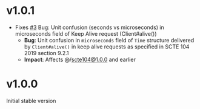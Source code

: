 # v1.0.1

- Fixes [#3](https://github.com/astronautlabs/scte104/issues/3) Bug: Unit confusion (seconds vs microseconds) in microseconds field of Keep Alive request (Client#alive()) 
    * **Bug**: Unit confusion in `microseconds` field of `Time` structure delivered by `Client#alive()` in keep alive requests as specified in SCTE 104 2019 section 9.2.1
    * **Impact**: Affects @/scte104@1.0.0 and earlier

# v1.0.0

Initial stable version